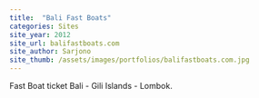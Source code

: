 ```yaml
---
title:  "Bali Fast Boats"
categories: Sites
site_year: 2012
site_url: balifastboats.com
site_author: Sarjono
site_thumb: /assets/images/portfolios/balifastboats.com.jpg
---
```


Fast Boat ticket Bali - Gili Islands - Lombok.